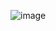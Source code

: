 ![image](https://user-images.githubusercontent.com/70641137/177009960-745b2017-04a0-43d5-b72d-831e72281fe5.png)
